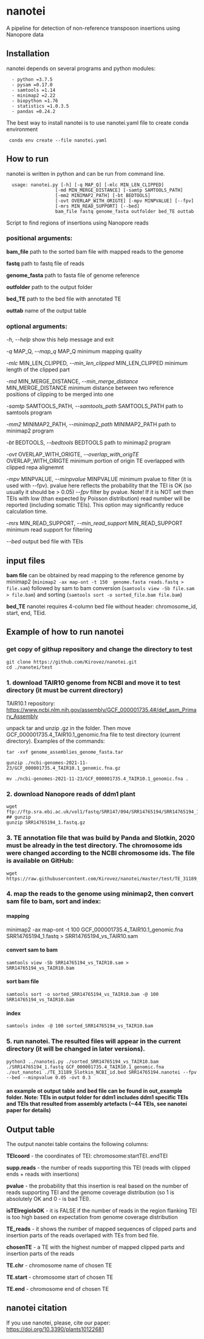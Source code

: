 # nanotei
A pipeline for detection of non-reference transposon insertions using Nanopore data

## Installation
nanotei depends on several programs and python modules:
```
  - python =3.7.5
  - pysam =0.17.0
  - samtools =1.14
  - minimap2 =2.22
  - biopython =1.76
  - statistics =1.0.3.5
  - pandas =0.24.2

``` 

The best way to install nanotei is to use nanotei.yaml file to create conda environment
```
 conda env create --file nanotei.yaml
```

## How to run
nanotei is written in python and can be run from command line.

```
  usage: nanotei.py [-h] [-q MAP_Q] [-mlc MIN_LEN_CLIPPED]
                  [-md MIN_MERGE_DISTANCE] [-samtp SAMTOOLS_PATH]
                  [-mm2 MINIMAP2_PATH] [-bt BEDTOOLS]
                  [-ovt OVERLAP_WITH_ORIGTE] [-mpv MINPVALUE] [--fpv]
                  [-mrs MIN_READ_SUPPORT] [--bed]
                  bam_file fastq genome_fasta outfolder bed_TE outtab

```

Script to find regions of insertions using Nanopore reads

### positional arguments:
  **bam_file**              path to the sorted bam file with mapped reads to the genome
  
  **fastq**                 path to fastq file of reads
  
  **genome_fasta**          path to fasta file of genome reference
  
  **outfolder**             path to the output folder
  
  **bed_TE**                path to the bed file with annotated TE
  
  **outtab**                name of the output table
  

### optional arguments:
  *-h*, *--help*            show this help message and exit
  
  *-q* MAP_Q, *--map_q* MAP_Q  minimum mapping quality
  
  *-mlc* MIN_LEN_CLIPPED, *--min_len_clipped* MIN_LEN_CLIPPED
                        minimum length of the clipped part
                        
  *-md* MIN_MERGE_DISTANCE, *--min_merge_distance* MIN_MERGE_DISTANCE
                        minimum distance between two reference positions of
                        clipping to be merged into one
                        
  *-samtp* SAMTOOLS_PATH, *--samtools_path* SAMTOOLS_PATH
                        path to samtools program
                        
  *-mm2* MINIMAP2_PATH, *--minimap2_path* MINIMAP2_PATH
                        path to minimap2 program
                        
  *-bt* BEDTOOLS, *--bedtools* BEDTOOLS
                        path to minimap2 program
                        
  *-ovt* OVERLAP_WITH_ORIGTE, *--overlap_with_origTE* OVERLAP_WITH_ORIGTE
                        minimum portion of origin TE overlapped with clipped
                        repa alignemnt
                        
  *-mpv* MINPVALUE, *--minpvalue* MINPVALUE
                        minimum pvalue to filter (it is used with --fpv). 
                        pvalue here reflects the probability that the TEI is OK (so usually it should be > 0.05) 
  *--fpv*                 filter by pvalue. Note! If it is NOT set then TEIs with low (than expected by Poisson distribution) read number will be reported (including somatic TEIs). This option may significantly reduce calculation time.
  
  *-mrs* MIN_READ_SUPPORT, *--min_read_support* MIN_READ_SUPPORT
                        minimum read support for filtering
                        
  *--bed*                 output bed file with TEIs
  
  ## input files
  
  **bam file** can be obtained by read mapping to the reference genome by minimap2 (`minimap2 -ax map-ont -t 150  genome.fasta reads.fastq > file.sam`) followed by sam to bam conversion (`samtools view -Sb file.sam > file.bam`) and sorting (`samtools sort -o sorted_file.bam file.bam`)
  
  **bed_TE** nanotei requires 4-column bed file without header: chromosome_id, start, end, TEid. 
  
  
## Example of how to run nanotei
### get copy of githup repository and change the directory to test
```
git clone https://github.com/Kirovez/nanotei.git
cd ./nanotei/test

```
### 1. download TAIR10 genome from NCBI and move it to test directory (it must be current directory)
TAIR10.1 repository: https://www.ncbi.nlm.nih.gov/assembly/GCF_000001735.4#/def_asm_Primary_Assembly

unpack tar and unzip .gz in the folder. Then move GCF_000001735.4_TAIR10.1_genomic.fna file to test directory (current directory). Examples of the commands:
    
```
tar -xvf genome_assemblies_genome_fasta.tar

gunzip ./ncbi-genomes-2021-11-23/GCF_000001735.4_TAIR10.1_genomic.fna.gz

mv ./ncbi-genomes-2021-11-23/GCF_000001735.4_TAIR10.1_genomic.fna .

```
        
### 2. download Nanopore reads of ddm1 plant

```
wget ftp://ftp.sra.ebi.ac.uk/vol1/fastq/SRR147/094/SRR14765194/SRR14765194_1.fastq.gz 
## gunzip
gunzip SRR14765194_1.fastq.gz

```
### 3. TE annotation file that was build by Panda and Slotkin, 2020 must be already in the test directory. The chromosome ids were changed according to the NCBI chromosome ids. The file is available on GitHub:
```
wget https://raw.githubusercontent.com/Kirovez/nanotei/master/test/TE_31189_Slotkin_NCBI_id.bed
```

### 4. map the reads to the genome using minimap2, then convert sam file to bam, sort and index:
#### mapping
minimap2 -ax map-ont -t 100 GCF_000001735.4_TAIR10.1_genomic.fna SRR14765194_1.fastq > SRR14765194_vs_TAIR10.sam
#### convert sam to bam

```
samtools view -Sb SRR14765194_vs_TAIR10.sam > SRR14765194_vs_TAIR10.bam 
```

#### sort bam file

``` 
samtools sort -o sorted_SRR14765194_vs_TAIR10.bam -@ 100 SRR14765194_vs_TAIR10.bam 
```
#### index
```
samtools index -@ 100 sorted_SRR14765194_vs_TAIR10.bam
```
### 5. run nanotei. The resulted files will appear in the current directory (it will be changed in later versions).
```
python3 ../nanotei.py ./sorted_SRR14765194_vs_TAIR10.bam ./SRR14765194_1.fastq GCF_000001735.4_TAIR10.1_genomic.fna ./out_nanotei ./TE_31189_Slotkin_NCBI_id.bed SRR14765194.nanotei --fpv --bed --minpvalue 0.05 -ovt 0.3

```

#### an example ot output table and bed file can be found in out_example folder. Note: TEIs in output folder for ddm1 includes ddm1 specific TEIs and TEIs that resulted from assembly artefacts (~44 TEIs, see nanotei paper for details)  
  
  ## Output table
  The output nanotei table contains the following columns:
  
  **TEIcoord** - the coordinates of TEI: chromosome:startTEI..endTEI 
  
  **supp.reads** - the number of reads supporting this TEI (reads with clipped ends + reads with insertions)
  
  **pvalue** - the probability that this insertion is real based on the number of reads supporting TEI and the genome coverage distribution (so 1 is absolutely OK and 0 - is bad TEI).
  
  **isTEIregioIsOK** - it is FALSE if the number of reads in the region flanking TEI is too high based on expectation from genome coverage distribution
  
  **TE_reads** - it shows the number of mapped sequences of clipped parts and insertion parts of the reads overlaped with TEs from bed file.
  
  **chosenTE** - a TE with the highest number of mapped clipped parts and insertion parts of the reads
  
  **TE.chr** - chromosome name of chosen TE
  
  **TE.start** - chromosome start of chosen TE
  
  **TE.end** - chromosome end of chosen TE
  
  ## nanotei citation
  
If you use nanotei, please, cite our paper: https://doi.org/10.3390/plants10122681 
  

